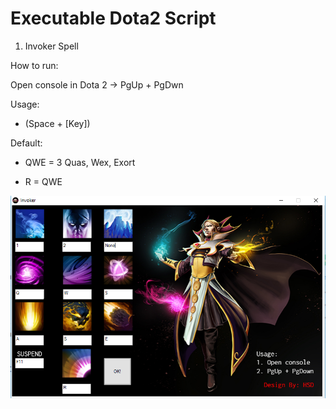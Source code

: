 # Executable Dota2 Script

1. Invoker Spell

  How to run:
  
  Open console in Dota 2 -> PgUp + PgDwn
  
  Usage:
  
  +  (Space + [Key])
  
  Default:
  
  + QWE = 3 Quas, Wex, Exort
  
  + R  = QWE
  
  ![Alt text](sreenshot.png?raw=true "Optional Title")
